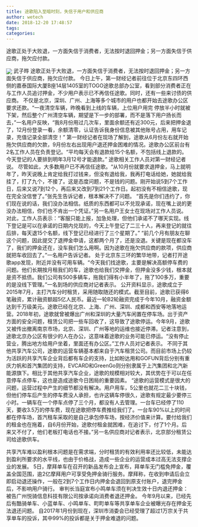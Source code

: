 ```yaml
---
title: 途歌陷入至暗时刻，失信于用户和供应商
author: wetech
date: 2018-12-20 17:48:57
tags: 
categories: 
---
```

途歌正处于大败退，一方面失信于消费者，无法按时退回押金；另一方面失信于供应商，拖欠应付款。
<!-- more -->
<img align="center" border="0" src="https://imgcdn.yicai.com/uppics/images/2018/12/37850398fe77ff7b36bf771a507f06b1.jpg" />
武子晔
途歌正处于大败退，一方面失信于消费者，无法按时退回押金；另一方面失信于供应商，拖欠应付款。
今日上午，第一财经记者前往位于北京东四环西侧的嘉泰国际大厦B座14层1405室的TOGO途歌总部办公室，看到部分消费者正在与工作人员追讨押金，不少用户表示已不再信任途歌。同时，还有一些来讨债的供应商。
不仅是北京，深圳、广州、上海等多个城市的用户也都开始去途歌办公区要求还款。“一夜清空车辆，昨晚看到上线的车辆，上位用户用完 停放半小时就被下架，然后整个广州清空车辆，期望是下一步的部署，而不是落下用户扬长而去，”一名用户反映，“我8月份用过几次车，里面余额还有近300元，后来把押金退了，12月份登录一看，余额清零，认证告诉我身份信息被其他账号占用，用车记录，充值记录全部清空！”
第一财经记者在现场了解到，途歌从6月份左右就开始拖欠供应商的欠款，9月份左右出现用户退还押金困难的情况。途歌办公区前台有2名工作人员在负责登记。“平均每天会有退款给15个名额，不包括线上退款的。今天登记的人要排到明年3月12号才能退款。” 途歌相关工作人员对第一财经记者说。
尽管如此，大多数用户已不再信任途歌。“从10月份就要求退押金，马上就明年了，昨天说晚上肯定给我打过钱来，但没有退给我，我再打电话给她，她就给我挂了，打了九个，不接了。这是态度问题，不是钱的问题。刚开始说5到7个工作日，后来又说7到12个，再后来又改到7到21个工作日。起初没有不相信途歌，现在完全没信誉了。”张先生告诉记者，根本解决不了问题。
“首先是你们违约了，你们现在说的话，我们没办法相信。纸质的东西都可以不兑现承诺，现在嘴上说的更没办法相信，你们也不肯出一个凭证。”另一名用户王女士在现场对工作人员说。
对此，工作人员表示：“客服只能上报，加急处理，但他们承诺不了哪天实现。线下登记是可以在承诺的日期内兑现的，今天上午登记了二三十人，再来登记的就往后排，每天退15个名额，线下登记已经进行了三个星期了。”
“前几个月有朋友在聊这个问题，因此提交了退押金申请，这都两个月了，还是没退。关键是现在都没车了，我们的押金还在，没车我们怎么用啊。因为途歌在拖欠供应商的款项，供应商就把车收回去了。”一名用户告诉记者。
处于北京东三环的繁华地带，记者打开途歌app发现，附近并没有可用车辆。“今天我们找途歌，主要是解决高额停车费的问题。他们长期按月租我们的车，途歌也给我们交押金，但押金没多少钱，根本就是资不抵债。我们公司有500多辆车，拖我们得有小半年了，拖了100多万，重要的是没线下管理。”一名到场的供应商对记者表示。
公开资料显示，途歌成立于2015年7月，主打汽车分时租赁，采用随取随还的模式。截至目前，途歌已获得6笔融资，累计融资额超5亿人民币。最近一轮B2轮融资完成于今年10月，融资金额达到千万级美元。途歌已经在北京、上海、广州、深圳、成都和西安等地落地运营。2018年初，途歌就曾被爆出广州和深圳的大量汽车闲置在停车场。出于资产方面的安全问题，租赁公司把一些车回收了，这导致了途歌停运。今年9月，途歌又被传出撤离南京市场，北京、深圳、广州等地的运维也接近停滞。记者注意到，途歌北京办公区有很少的人在办公，这意味着途歌的业务可能已停运。“没有停止营业，腾出地方给用户坐着，里面还有办公区。”工作人员对记者表示。
不同于其他共享汽车公司，途歌的运营车辆基本都来自于汽车租赁公司。而目前市场上仍较为活跃的共享汽车企业背后都有车企的支持，比如盼达用和GOFUN背后分别有重庆力帆和首汽集团的支持，EVCARD和GreenGo则分别隶属于上汽集团和北汽新能源旗下。相比于其他共享汽车企业，途歌的规模相对较大，其优势在于可以在任意停车点停车，这也是造成途歌今日困局的重要因素。
“途歌的运营模式是很大的问题，运营过程中产生的细节都没有解决。用户用车，5公里也就花二三十块钱，但他们停车后产生的停车费没人承担，也许这辆车停很久，途歌有规定最少要停三小时。一辆车在一个停车点停了三个月，都没有人去管理。一台车已经停了110天，要收3.5万的停车费，现在途歌把停车费推给我们了。一台车90%以上的时间都在停车场，首汽租车采取的是自己承包停车场，按经济价值来计算。要付给我们的租金也在拖着，自6月份开始，途歌付租金就困难，在追讨下，付了1个月。后来又不付了，他们老板打电话也不接。”另一名供应商对记者表示，北京部分租赁公司给途歌供车。
 
 
 
共享汽车难以盈利根本问题是在需求端，分时租赁的有效利用率还比较低，未能达到盈利所要求的水平线，也由于价格战，造成一些企业的运营成本过高无法支撑企业的发展。
5日，摩拜单车在召开的新品发布会上宣布，拜单车无门槛免押金，覆盖全国范围，逾2亿摩拜用户可享受免押金骑行服务。摩拜称，在收到申请后会立即启动退还操作，一般在2到7个工作日内押金会退回到原支付账户，退完押金后，不影响用户骑行。
审判长当庭宣布小鸣单车须在判决生效十日内退还押金：被告广州悦骑信息科技有限公司按承诺向消费者退还押金。
今年9月以来，已经先后有酷骑单车、小蓝单车、小鸣单车、町町单车等共享单车企业被曝光存在押金无法退还问题。
自2017年1月份到现在，深圳市消委会已经受理了超过1万宗关于共享单车的投诉，其中99%的投诉都是关于押金难退的问题。
